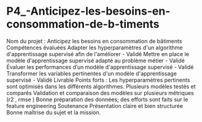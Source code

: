 # P4_-Anticipez-les-besoins-en-consommation-de-b-timents
Nom du projet : Anticipez les besoins en consommation de bâtiments
Compétences évaluées
Adapter les hyperparamètres d'un algorithme d'apprentissage supervisé afin de l'améliorer - Validé Mettre en place le modèle d'apprentissage supervisé adapté au problème métier - Validé Évaluer les performances d’un modèle d'apprentissage supervisé - Validé Transformer les variables pertinentes d'un modèle d'apprentissage supervisé - Validé Livrable
Points forts :
Les hyperparamètres pertinents sont optimisés dans les différents algorithmes. Plusieurs modèles testés et comparés Validation et comparaison des modèles sur plusieurs métriques (r2 , rmse ) Bonne préparation des données; des efforts sont faits sur le feature engineering Soutenance
Présentation claire et bien structurée Bonne maîtrise du sujet et la mission.
